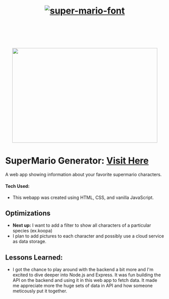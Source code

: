 <h1 align="center"><a href="https://fontmeme.com/super-mario-font/"><img src="https://fontmeme.com/permalink/221105/ff342f3dd0cda786c6e07919773fa88e.png" alt="super-mario-font" border="0"></a><h1><br>

<p align="center">
   <img width="460" height="300" src="https://user-images.githubusercontent.com/102558203/211408413-c26decb4-110d-4e6c-9609-c694353765e8.jpg">
    </p>


# SuperMario Generator: <a href="https://super-arithmetic-4e5fcb.netlify.app" target="_blank">Visit Here</a>
A web app showing information about your favorite supermario characters.
#### Tech Used:

- This webapp was created using HTML, CSS, and vanilla JavaScript.



## Optimizations
- **Next up:** I want to add a filter to show all characters of a particular species (ex.koopa)
- I plan to add pictures to each character and possibly use a cloud service as data storage.


## Lessons Learned:
- I got the chance to play around with the backend a bit more and I'm excited to dive deeper into Node.js and Express. It was fun building the API on the backend and using it in this web app to fetch data. It made me appreciate more the huge sets of data in API and how someone meticously put it together.
